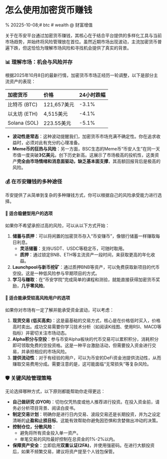 # 怎么使用加密货币赚钱
% 20225-10-08;# btc # wealth @ 财富增值

关于在币安平台通过加密货币赚钱，其核心在于结合平台提供的多样化工具与当前市场趋势，并始终将风险管理放在首位。虽然近期市场出现波动，主流加密货币普遍下跌，但这恰恰为理解市场风险和寻找机会提供了真实的背景。

### 📊 理解市场：机会与风险并存

根据2025年10月8日的最新行情，加密货币市场正经历一轮调整，以下是部分主流资产的表现：

| 加密货币 | 价格 | 24小时跌幅 |
| :--- | :--- | :--- |
| 比特币 (BTC) | 121,657美元 | -3.1% |
| 以太坊 (ETH) | 4,515美元 | -4.1% |
| Solana (SOL) | 223.55美元 | -5.1% |

*   **波动性是常态**：这种波动提醒我们，加密货币市场充满不确定性。你在追求收益时，必须对此有充分的心理准备。
*   **Meme币的狂热与风险**：另一方面，BSC生态的Meme币“币安人生”在同一天市值一度突破**3亿美元**，创下历史新高。这展示了市场极高的投机性，这类资产**完全由市场情绪和消息面驱动，缺乏基本面支撑**，其高额回报背后是极高的风险。

### 💰 在币安赚钱的多种途径

币安提供了从简单到复杂的多种赚钱方式，你可以根据自己的风险承受能力进行选择。

#### 🧐 适合稳健型用户的选项
如果你不希望承担过高的风险，可以从以下方式开始：

1.  **储蓄与质押**：可以将闲置的加密货币存入“币安赚币”，像银行储蓄一样赚取每日利息。
    *   **灵活储蓄**：支持USDT、USDC等稳定币，可随时取用。
    *   **质押**：通过锁定BNB、ETH等主流资产一段时间，来获取更高的年化收益。
2.  **Launchpool与新币挖矿**：通过质押BNB等资产，可以免费获取新项目的代币空投。这是一种低风险参与早期项目的方式。
3.  **学习与赚取**：在“币安学院”完成简单的课程和测验，就能直接获得加密货币奖励，**几乎零风险**。

#### 🚀 适合能承受较高风险用户的选项
如果你对市场有一定了解并能承受资金波动，可以考虑：

1.  **现货交易 (低买高卖)**：这是最基础的交易方式，核心是在价格低时买入，价格高时卖出。成功交易需要你学习技术分析（如阅读K线图、使用RSI、MACD等指标）并密切关注市场动态。
2.  **Alpha积分与空投**：参与币安Alpha板块的代币交易可以累积积分，消耗积分即可领取免费的空投资格。这是一种平台激励活动，但需要投入资金进行交易，并承担相应的市场风险。
3.  **提供流动性**：对于有经验的用户，可以为币安的DeFi资金池提供流动性，从而赚取交易费用分成。需要注意的是，这可能面临“无常损失”等复杂风险。

### 🛡️ 关键风险管理策略

无论选择哪种方式，以下原则都能帮助你走得更远：

*   **自己做研究 (DYOR)**：切勿仅凭热度或他人推荐进行投资。在投入资金前，请务必分析项目背景、阅读白皮书。
*   **制定交易计划**：明确你是进行日内交易、波段交易还是长期投资，并为之设定清晰的**止盈和止损目标**。这能有效帮助你避免因恐惧和贪婪做出冲动的决策。
*   **控制仓位，分散风险**：
    *   避免将所有资金投入单一资产。
    *   单笔交易的风险最好控制在总资金的1%-2%以内。
*   **保障资产安全**：立即启用**双重认证(2FA)**，并使用强密码。在进行大额投资后，如果不频繁交易，建议将资产提至个人钱包保管。
